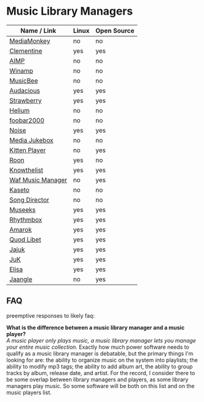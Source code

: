# Music Library Managers
| Name / Link                                                      | Linux | Open Source |
| ---------------------------------------------------------------- | ----- | ----------- |
| [MediaMonkey](https://www.mediamonkey.com/)                      | no    | no          |
| [Clementine](https://www.clementine-player.org/)                 | yes   | yes         |
| [AIMP](http://www.aimp.ru/)                                      | no    | no          |
| [Winamp](http://www.winamp.com/)                                 | no    | no          |
| [MusicBee](https://www.getmusicbee.com/)                         | no    | no          |
| [Audacious](https://audacious-media-player.org/)                 | yes   | yes         |
| [Strawberry](https://www.strawbs.org/)                           | yes   | yes         |
| [Helium](https://www.imploded.com/helium)                        | no    | no          |
| [foobar2000](http://www.foobar2000.org/)                         | no    | no          |
| [Noise](https://launchpad.net/noise)                             | yes   | yes         |
| [Media Jukebox](https://jriver.com/mj/)                          | no    | no          |
| [Kitten Player](https://sourceforge.net/projects/kitten-player/) | no    | yes         |
| [Roon](https://roonlabs.com/)                                    | yes   | no          |
| [Knowthelist](http://knowthelist.github.io/knowthelist/)         | yes   | yes         |
| [Waf Music Manager](http://jbe2277.github.io/musicmanager/)      | no    | yes         |
| [Kaseto](https://kaseto.com/)                                    | no    | no          |
| [Song Director](http://songdirector.com/)                        | no    | no          |
| [Museeks](https://museeks.io/)                                   | yes   | yes         |
| [Rhythmbox](https://wiki.gnome.org/Apps/Rhythmbox)               | yes   | yes         |
| [Amarok](https://amarok.kde.org/)                                | yes   | yes         |
| [Quod Libet](https://quodlibet.readthedocs.io/en/latest/)        | yes   | yes         |
| [Jajuk](http://www.jajuk.info/)                                  | yes   | yes         |
| [JuK](https://juk.kde.org/)                                      | yes   | yes         |
| [Elisa](https://community.kde.org/Elisa)                         | yes   | yes         |
| [Jaangle](https://www.jaangle.com/)                              | no    | yes         |

## FAQ
preemptive responses to likely faq:

**What is the difference between a music library manager and a music player?**  
*A music player only plays music, a music library manager lets you manage your entire music collection.* Exactly how much power software needs to qualify as a music library manager is debatable, but the primary things I'm looking for are: the ability to organize music on the system into playlists; the ability to modify mp3 tags; the ability to add album art, the ability to group tracks by album, release date, and artist. For the record, I consider there to be some overlap between library managers and players, as some library managers play music. So some software will be both on this list and on the music players list.
